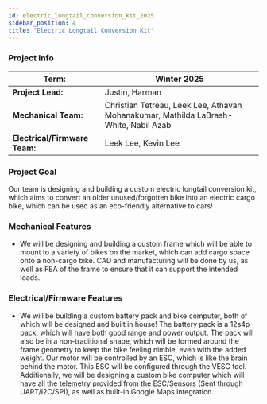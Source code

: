 ```yaml
---
id: electric_longtail_conversion_kit_2025
sidebar_position: 4
title: "Electric Longtail Conversion Kit"
---
```

### Project Info

| **Term:** | Winter 2025 |
| -------------------- | --------------------------------------------------------------------------|
| **Project Lead:**       | Justin, Harman |
| **Mechanical Team:** | Christian Tetreau, Leek Lee, Athavan Mohanakumar, Mathilda LaBrash-White, Nabil Azab |
| **Electrical/Firmware Team:** |  Leek Lee, Kevin Lee |


### Project Goal
Our team is designing and building a custom electric longtail conversion kit, which aims to convert an older unused/forgotten bike into an electric cargo bike, which can be used as an eco-friendly alternative to cars!


### Mechanical Features
- We will be designing and building a custom frame which will be able to mount to a variety of bikes on the market, which can add cargo space onto a non-cargo bike. CAD and manufacturing will be done by us, as well as FEA of the frame to ensure that it can support the intended loads. 

### Electrical/Firmware Features
- We will be building a custom battery pack and bike computer, both of which will be designed and built in house! The battery pack is a 12s4p pack, which will have both good range and power output. The pack will also be in a non-traditional shape, which will be formed around the frame geometry to keep the bike feeling nimble, even with the added weight. Our motor will be controlled by an ESC, which is like the brain behind the motor. This ESC will be configured through the VESC tool. Additionally, we will be designing a custom bike computer which will have all the telemetry provided from the ESC/Sensors (Sent through UART/I2C/SPI), as well as built-in Google Maps integration. 

